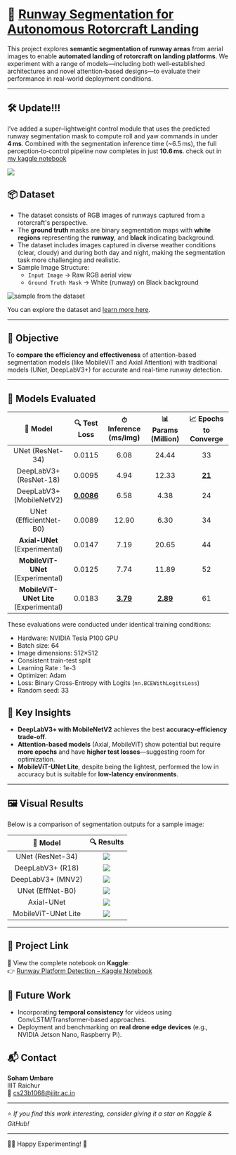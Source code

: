# 🛬 [Runway Segmentation for Autonomous Rotorcraft Landing](https://www.kaggle.com/code/sohamumbare/runway-platfrom-detection-compressed)  

This project explores **semantic segmentation of runway areas** from aerial images to enable **automated landing of rotorcraft on landing platforms**. We experiment with a range of models—including both well-established architectures and novel attention-based designs—to evaluate their performance in real-world deployment conditions.

---

## 🛠️ Update!!!

I’ve added a super–lightweight control module that uses the predicted runway segmentation mask to compute roll and yaw commands in under **4 ms**. Combined with the segmentation inference time (~6.5 ms), the full perception‑to‑control pipeline now completes in just **10.6 ms**. check out in [my kaggle notebook](https://www.kaggle.com/code/sohamumbare/runway-platfrom-detection-compressed)

![](results/results.png)


## 📦 Dataset

- The dataset consists of RGB images of runways captured from a rotorcraft's perspective.
- The **ground truth** masks are binary segmentation maps with **white regions** representing the **runway**, and **black** indicating background.
- The dataset includes images captured in diverse weather conditions (clear, cloudy) and during both day and night, making the segmentation task more challenging and realistic.
- Sample Image Structure:
  - `Input Image` → Raw RGB aerial view
  - `Ground Truth Mask` → White (runway) on Black background

![sample from the dataset](data/data.png)

You can explore the dataset and [learn more here](https://www.kaggle.com/datasets/relufrank/fs2020-runway-dataset). 

---

## 🎯 Objective

To **compare the efficiency and effectiveness** of attention-based segmentation models (like MobileViT and Axial Attention) with traditional models (UNet, DeepLabV3+) for accurate and real-time runway detection.

---

## 🧠 Models Evaluated

| 🎯 **Model**                       | 🔍 **Test Loss** | ⏱ **Inference (ms/img)** | 📊 **Params (Million)** | 📈 **Epochs to Converge** |
| :--------------------------------: | :--------------: | :----------------------: | :----------------------: | :------------------------: |
| UNet (ResNet-34)                  | 0.0115           | 6.08                     | 24.44                    | 33                         |
| DeepLabV3+ (ResNet-18)            | 0.0095           | 4.94                     | 12.33                    | <ins>**21**</ins>                     |
| DeepLabV3+ (MobileNetV2)          | <ins>**0.0086**</ins>       | 6.58                     | 4.38                     | 24                         |
| UNet (EfficientNet-B0)           | 0.0089           | 12.90                    | 6.30                     | 34                         |
| **Axial-UNet** (Experimental)     | 0.0147           | 7.19                     | 20.65                    | 44                         |
| **MobileViT-UNet** (Experimental) | 0.0125           | 7.74                     | 11.89                    | 52                         |
| **MobileViT-UNet Lite** (Experimental)| 0.0183        | <ins>**3.79**</ins>                 | <ins>**2.89**</ins>                 | 61                         |

These evaluations were conducted under identical training conditions:
- Hardware: NVIDIA Tesla P100 GPU
- Batch size: 64
- Image dimensions: 512×512
- Consistent train-test split
- Learning Rate : 1e-3
- Optimizer: Adam
- Loss: Binary Cross-Entropy with Logits (`nn.BCEWithLogitsLoss`)
- Random seed: 33 

## 🧪 Key Insights

- **DeepLabV3+ with MobileNetV2** achieves the best **accuracy-efficiency trade-off**.
- **Attention-based models** (Axial, MobileViT) show potential but require **more epochs** and have **higher test losses**—suggesting room for optimization.
- **MobileViT-UNet Lite**, despite being the lightest, performed the low in accuracy but is suitable for **low-latency environments**.

---

## 🖼 Visual Results

Below is a comparison of segmentation outputs for a sample image:

| 🎯 **Model**        | 🔍 **Results**                              |
|:-------------------:|:--------------------------------------------:|
| UNet (ResNet-34)    | ![](results/simple_unet.png)                 |
| DeepLabV3+ (R18)    | ![](results/deeplabv3resnet18.png)           |
| DeepLabV3+ (MNV2)   | ![](results/deeplabv3mobilenetv2.png)        |
| UNet (EffNet-B0)    | ![](results/unet_efficientnetb0.png)         |
| Axial-UNet          | ![](results/axial_unet.png)                  |
| MobileViT-UNet Lite | ![](results/mobilevit_unet_lite.png)         |


---

## 🔗 Project Link

📁 View the complete notebook on **Kaggle**:  
👉 [Runway Platform Detection – Kaggle Notebook](https://www.kaggle.com/code/sohamumbare/runway-platfrom-detection-compressed)


## 🚀 Future Work

- Incorporating **temporal consistency** for videos using ConvLSTM/Transformer-based approaches.
- Deployment and benchmarking on **real drone edge devices** (e.g., NVIDIA Jetson Nano, Raspberry Pi).



## 📬 Contact

**Soham Umbare**  
IIIT Raichur  
📧 cs23b1068@iiitr.ac.in

---

⭐ _If you find this work interesting, consider giving it a star on Kaggle & GitHub!_

---
🧑‍💻 Happy Experimenting! 🔬


